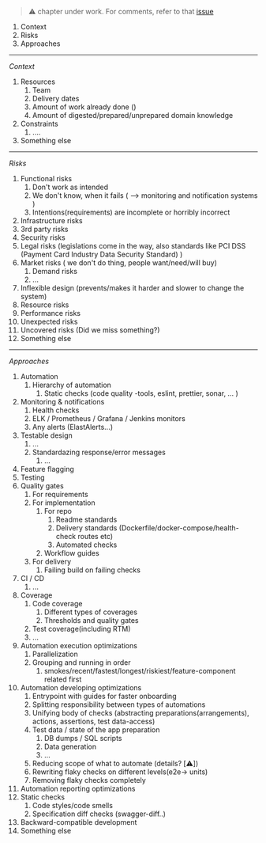  > ⚠️ chapter under work. For comments, refer to that [issue](https://github.com/mikementor/mikementor/issues/7)

1. Context
2. Risks
3. Approaches

----
*Context*

1. Resources
    1. Team
    2. Delivery dates
    3. Amount of work already done ()
    4. Amount of digested/prepared/unprepared domain knowledge
2. Constraints
    1. ....
3. Something else

-----
*Risks*

1. Functional risks
    1. Don't work as intended
    2. We don't know, when it fails   ( --> monitoring and notification systems )
    3. Intentions(requirements) are incomplete or horribly incorrect
2. Infrastructure risks
3. 3rd party risks
4. Security risks
5. Legal risks (legislations come in the way, also standards like PCI DSS (Payment Card Industry Data Security Standard) )
6. Market risks ( we don't do thing, people want/need/will buy)
    1. Demand risks
    2. ...
7. Inflexible design (prevents/makes it harder and slower to change the system)
8. Resource risks
9. Performance risks
10. Unexpected risks
11. Uncovered risks (Did we miss something?)
12. Something else


----
*Approaches*

1. Automation
    1. Hierarchy of automation
        1. Static checks (code quality -tools, eslint, prettier, sonar, ... )
2. Monitoring & notifications
    1. Health checks
    1. ELK / Prometheus /  Grafana / Jenkins monitors
    2. Any alerts (ElastAlerts...)
3. Testable design
    1. ...
    2. Standardazing response/error messages
        1. ...
4. Feature flagging
5. Testing
6. Quality gates
    1. For requirements
    2. For implementation
        1. For repo
            1. Readme standards
            2. Delivery standards (Dockerfile/docker-compose/health-check routes etc)
            3. Automated checks
        2. Workflow guides             
    3. For delivery
        1. Failing build on failing checks
7. CI / CD
    1. ...
8. Coverage
    1. Code coverage
        1. Different types of coverages
        2. Thresholds and quality gates
    2. Test coverage(including RTM)
    3. ...
9. Automation execution optimizations
    1. Parallelization
    2. Grouping and running in order
        1. smokes/recent/fastest/longest/riskiest/feature-component related first
10. Automation developing optimizations
    1. Entrypoint with guides for faster onboarding
    2. Splitting responsibility between types of automations
    3. Unifying body of checks (abstracting preparations(arrangements), actions, assertions, test data-access)
    4. Test data / state of the app preparation
        1. DB dumps / SQL scripts
        2. Data generation
        3. ...
    5. Reducing scope of what to automate (details? [⚠️])
    6. Rewriting flaky checks on different levels(e2e-> units)
    7. Removing flaky checks completely 
11. Automation reporting optimizations   
12. Static checks
    1. Code styles/code smells
    2. Specification diff checks (swagger-diff..)
13. Backward-compatible development
14. Something else